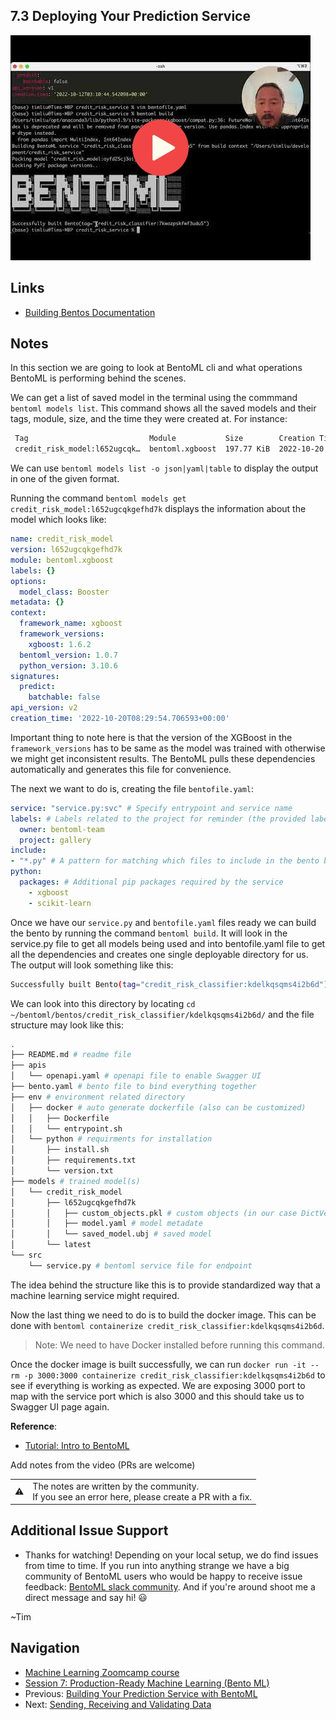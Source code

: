 
## 7.3 Deploying Your Prediction Service

<a href="https://www.youtube.com/watch?v=qpjLm_Lm4FA&list=PL3MmuxUbc_hIhxl5Ji8t4O6lPAOpHaCLR"><img src="images/thumbnail-7-03.jpg"></a>
 
## Links
* [Building Bentos Documentation](https://docs.bentoml.org/en/latest/concepts/bento.html)

## Notes

In this section we are going to look at BentoML cli and what operations BentoML is performing behind the scenes.

We can get a list of saved model in the terminal using the commmand `bentoml models list`. This command shows all the saved models and their tags, module, size, and the time they were created at. For instance:

```bash
 Tag                           Module           Size        Creation Time
 credit_risk_model:l652ugcqk…  bentoml.xgboost  197.77 KiB  2022-10-20 08:29:54
```

We can use `bentoml models list -o json|yaml|table` to display the output in one of the given format.

Running the command `bentoml models get credit_risk_model:l652ugcqkgefhd7k` displays the information about the model which looks like:

```yaml
name: credit_risk_model
version: l652ugcqkgefhd7k
module: bentoml.xgboost
labels: {}
options:
  model_class: Booster
metadata: {}
context:
  framework_name: xgboost
  framework_versions:
    xgboost: 1.6.2
  bentoml_version: 1.0.7
  python_version: 3.10.6
signatures:
  predict:
    batchable: false
api_version: v2
creation_time: '2022-10-20T08:29:54.706593+00:00'
```

Important thing to note here is that the version of the XGBoost in the `framework_versions` has to be same as the model was trained with otherwise we might get inconsistent results. The BentoML pulls these dependencies automatically and generates this file for convenience.

The next we want to do is, creating the file `bentofile.yaml`:

```yaml
service: "service.py:svc" # Specify entrypoint and service name
labels: # Labels related to the project for reminder (the provided labels are just for example)
  owner: bentoml-team
  project: gallery
include:
- "*.py" # A pattern for matching which files to include in the bento build
python:
  packages: # Additional pip packages required by the service
    - xgboost
    - scikit-learn
```

Once we have our `service.py` and `bentofile.yaml` files ready we can build the bento by running the command `bentoml build`. It will look in the service.py file to get all models being used and into bentofile.yaml file to get all the dependencies and creates one single deployable directory for us. The output will look something like this:

```bash
Successfully built Bento(tag="credit_risk_classifier:kdelkqsqms4i2b6d")
```

We can look into this directory by locating `cd ~/bentoml/bentos/credit_risk_classifier/kdelkqsqms4i2b6d/` and the file structure may look like this:

```bash
.
├── README.md # readme file
├── apis
│   └── openapi.yaml # openapi file to enable Swagger UI
├── bento.yaml # bento file to bind everything together
├── env # environment related directory
│   ├── docker # auto generate dockerfile (also can be customized)
│   │   ├── Dockerfile
│   │   └── entrypoint.sh
│   └── python # requirments for installation
│       ├── install.sh
│       ├── requirements.txt
│       └── version.txt
├── models # trained model(s)
│   └── credit_risk_model
│       ├── l652ugcqkgefhd7k
│       │   ├── custom_objects.pkl # custom objects (in our case DictVectorizer)
│       │   ├── model.yaml # model metadate
│       │   └── saved_model.ubj # saved model
│       └── latest
└── src
    └── service.py # bentoml service file for endpoint
```

The idea behind the structure like this is to provide standardized way that a machine learning service might required.

Now the last thing we need to do is to build the docker image. This can be done with `bentoml containerize credit_risk_classifier:kdelkqsqms4i2b6d`.

> Note: We need to have Docker installed before running this command.

Once the docker image is built successfully, we can run `docker run -it --rm -p 3000:3000 containerize credit_risk_classifier:kdelkqsqms4i2b6d` to see if everything is working as expected. We are exposing 3000 port to map with the service port which is also 3000 and this should take us to Swagger UI page again.

**Reference**:

- [Tutorial: Intro to BentoML](https://docs.bentoml.org/en/latest/tutorial.html)

Add notes from the video (PRs are welcome)


<table>
   <tr>
      <td>⚠️</td>
      <td>
         The notes are written by the community. <br>
         If you see an error here, please create a PR with a fix.
      </td>
   </tr>
</table>

## Additional Issue Support
* Thanks for watching! Depending on your local setup, we do find issues from time to time. If you run into anything strange
we have a big community of BentoML users who would be happy to receive issue feedback: 
[BentoML slack community](https://l.bentoml.com/join-slack-mlzoomcamp). And if you're around shoot me a direct
message and say hi! 😃 

~Tim

## Navigation

* [Machine Learning Zoomcamp course](../)
* [Session 7: Production-Ready Machine Learning (Bento ML)](./)
* Previous: [Building Your Prediction Service with BentoML](02-build-bento-service.md)
* Next: [Sending, Receiving and Validating Data](04-validation.md)
